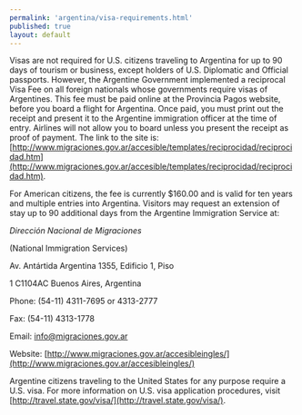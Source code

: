 ```yaml
---
permalink: 'argentina/visa-requirements.html'
published: true
layout: default
---
```

Visas are not required for U.S. citizens traveling to Argentina for up to 90 days of tourism or business, except holders of U.S. Diplomatic and Official passports. However, the Argentine Government implemented a reciprocal Visa Fee on all foreign nationals whose governments require visas of Argentines. This fee must be paid online at the Provincia Pagos website, before you board a flight for Argentina. Once paid, you must print out the receipt and present it to the Argentine immigration officer at the time of entry. Airlines will not allow you to board unless you present the receipt as proof of payment. The link to the site is: [http://www.migraciones.gov.ar/accesible/templates/reciprocidad/reciprocidad.htm](http://www.migraciones.gov.ar/accesible/templates/reciprocidad/reciprocidad.htm).

For American citizens, the fee is currently $160.00 and is valid for ten years and multiple entries into Argentina. Visitors may request an extension of stay up to 90 additional days from the Argentine Immigration Service at:
 
_Dirección Nacional de Migraciones_

(National Immigration Services)

Av. Antártida Argentina 1355, Edificio 1, Piso 

1 C1104AC Buenos Aires, Argentina

Phone: (54-11) 4311-7695 or 4313-2777 

Fax: (54-11) 4313-1778

Email: [info@migraciones.gov.ar](info@migraciones.gov.ar)

Website: [http://www.migraciones.gov.ar/accesibleingles/](http://www.migraciones.gov.ar/accesibleingles/)

Argentine citizens traveling to the United States for any purpose require a U.S. visa. For more information on U.S. visa application procedures, visit [http://travel.state.gov/visa/](http://travel.state.gov/visa/).
